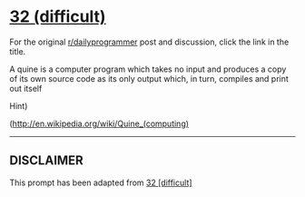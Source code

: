 # [32 (difficult)](https://www.reddit.com/r/dailyprogrammer/comments/rhrr0/3282012_challenge_32_difficult/)

For the original [r/dailyprogrammer](https://www.reddit.com/r/dailyprogrammer/) post and discussion, click the link in the title.

A quine is a computer program which takes no input and produces a copy of its own source code as its only output which, in turn, compiles and print out itself

Hint)

(http://en.wikipedia.org/wiki/Quine_(computing)

----
## **DISCLAIMER**
This prompt has been adapted from [32 [difficult]](https://www.reddit.com/r/dailyprogrammer/comments/rhrr0/3282012_challenge_32_difficult/
)
